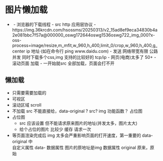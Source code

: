 # 图片懒加载

- <img src=""/>
  - 浏览器的下载线程
  - src http 应用层协议
  - https://img.36krcdn.com/hsossms/20250313/v2_15ad8ef9eca34830b4a2e081bbc7f57a@000000_oswg172644oswg1536oswg722_img_000?x-oss-process=image/resize,m_mfit,w_960,h_400,limit_0/crop,w_960,h_400,g_center
     ip 地址·(如在命令行 ping www.daidu.com)
  - 发送 网络带宽有限 公路 
    并发 同时下载多个css,img 支持的比较好的 
    tcp/ip
  - 网页(电商)太多了  50+
  - 滚动页面 加载
  - 一开始就src 全部加载，页面会打不开


## 懒加载 
  - 只需要需要加载的
  - 可视区
  - 滚动区域 scroll 
 - 不加载
    src 不能直接给，data-original ?
    src? img  功能函数？  占位图
 - 占位图
    - src 应该设置 但不能请求原来图片的地址(并发太多，图片太大)        
    - 给个占位的图片 比较少
      缓存 请求一次
- 等页面渲染完成后
   img  太多会严重影响页面的打开速度，第一重要的
   data-original 中  
   自定义属性 data- 数据属性 
   图片的原地址是img  数据属性
   original 原来，原始  
